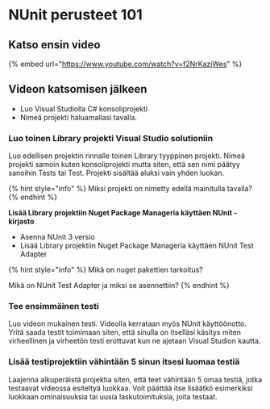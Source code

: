 # NUnit perusteet 101

## **Katso ensin video** 

{% embed url="https://www.youtube.com/watch?v=f2NrKazjWes" %}

## **Videon katsomisen jälkeen**

* Luo Visual Studiolla C\# konsoliprojekti
* Nimeä projekti haluamallasi tavalla.

### Luo toinen Library projekti Visual Studio solutioniin

Luo edellisen projektin rinnalle toinen Library tyyppinen projekti. Nimeä projekti samoin kuten konsoliprojekti mutta siten, että sen nimi päätyy sanoihin Tests tai Test. Projekti sisältää aluksi vain yhden luokan.

{% hint style="info" %}
Miksi projekti on nimetty edellä mainitulla tavalla?
{% endhint %}

**Lisää Library projektiin Nuget Package Manageria käyttäen NUnit -kirjasto**

* Asenna NUnit 3 versio
* Lisää Library projektiin Nuget Package Manageria käyttäen NUnit Test Adapter

{% hint style="info" %}
Mikä on nuget pakettien tarkoitus?

Mikä on NUnit Test Adapter ja miksi se asennettiin?
{% endhint %}

### **Tee ensimmäinen testi**

Luo videon mukainen testi. Videolla kerrataan myös NUnit käyttöönotto. Yritä saada testit toimimaan siten, että sinulla on itselläsi käsitys miten virheellinen ja virheetön testi erottuvat kun ne ajetaan Visual Studion kautta.

### **Lisää testiprojektiin vähintään 5 sinun itsesi luomaa testiä**

Laajenna alkuperäistä projektia siten, että teet vähintään 5 omaa testiä, jotka testaavat videossa esiteltyä luokkaa. Voit päättää itse lisäätkö esimerkiksi luokkaan ominaisuuksia tai uusia laskutoimituksia, joita testaat.


